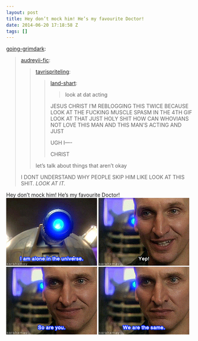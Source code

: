 ```yaml
---
layout: post
title: Hey don’t mock him! He’s my favourite Doctor!
date: 2014-06-20 17:18:58 Z
tags: []
---
```

[going-grimdark](http://going-grimdark.tumblr.com/post/50953232981):

> [audreyii-fic](http://audreyii-fic.tumblr.com/post/50951104189/tavrispriteling-land-shart-look-at-dat):
> 
> > [tavrispriteling](http://tavrispriteling.tumblr.com/post/29605964182/land-shart-look-at-dat-acting-jesus-christ):
> > 
> > > [land-shart](http://land-shart.tumblr.com/post/29499625845/look-at-dat-acting):
> > > 
> > > > look at dat acting
> > > 
> > > JESUS CHRIST I’M REBLOGGING THIS TWICE BECAUSE LOOK AT THE FUCKING MUSCLE SPASM IN THE 4TH GIF LOOK AT THAT JUST HOLY SHIT HOW CAN WHOVIANS NOT LOVE THIS MAN AND THIS MAN’S ACTING AND JUST
> > > 
> > > UGH I—-
> > > 
> > > CHRIST
> > 
> > let’s talk about things that aren’t okay
> 
> I DONT UNDERSTAND WHY PEOPLE SKIP HIM LIKE LOOK AT THIS SHIT. _LOOK AT IT._

Hey don’t mock him! He’s my favourite Doctor!
![](/media/2014/06/89373650954_0.gif)
![](/media/2014/06/89373650954_1.gif)
![](/media/2014/06/89373650954_2.gif)
![](/media/2014/06/89373650954_3.gif)
